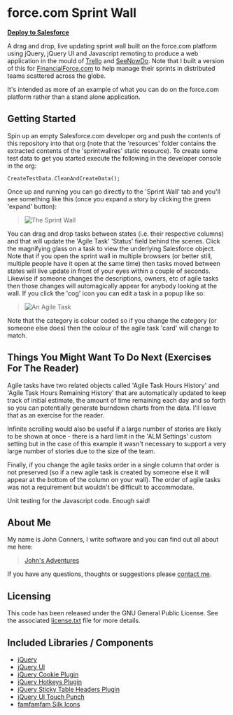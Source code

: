 # force.com Sprint Wall

**[Deploy to Salesforce](https://githubsfdeploy.herokuapp.com/app/githubdeploy/financialforcedev/ForceDotComSprintWall)**

A drag and drop, live updating sprint wall built on the force.com platform using jQuery, jQuery UI and Javascript remoting to produce a web application in the mould of [Trello](http://trello.com) and [SeeNowDo](http://www.seenowdo.com). Note that I built a version of this for [FinancialForce.com](http://www.financialforce.com) to help manage their sprints in distributed teams scattered across the globe.

It's intended as more of an example of what you can do on the force.com platform rather than a stand alone application.

## Getting Started

Spin up an empty Salesforce.com developer org and push the contents of this repository into that org (note that the 'resources' folder contains the extracted contents of the 'sprintwallres' static resource). To create some test data to get you started execute the following in the developer console in the org:

	CreateTestData.CleanAndCreateData();

Once up and running you can go directly to the 'Sprint Wall' tab and you'll see something like this (once you expand a story by clicking the green 'expand' button):

> ![The Sprint Wall](https://github.com/financialforcedev/ForceDotComSprintWall/raw/master/sprintwall.png)

You can drag and drop tasks between states (i.e. their respective columns) and that will update the 'Agile Task' 'Status' field behind the scenes. Click the magnifying glass on a task to view the underlying Salesforce object. Note that if you open the sprint wall in multiple browsers (or better still, multiple people have it open at the same time) then tasks moved between states will live update in front of your eyes within a couple of seconds. Likewise if someone changes the descriptions, owners, etc of agile tasks then those changes will automagically appear for anybody looking at the wall. If you click the 'cog' icon you can edit a task in a popup like so:

> ![An Agile Task](https://github.com/financialforcedev/ForceDotComSprintWall/raw/master/agiletaskedit.png)

Note that the category is colour coded so if you change the category (or someone else does) then the colour of the agile task 'card' will change to match.

## Things You Might Want To Do Next (Exercises For The Reader)

Agile tasks have two related objects called 'Agile Task Hours History' and 'Agile Task Hours Remaining History' that are automatically updated to keep track of initial estimate, the amount of time remaining each day and so forth so you can potentially generate burndown charts from the data. I'll leave that as an exercise for the reader.

Infinite scrolling would also be useful if a large number of stories are likely to be shown at once - there is a hard limit in the 'ALM Settings' custom setting but in the case of this example it wasn't necessary to support a very large number of stories due to the size of the team.

Finally, if you change the agile tasks order in a single column that order is not preserved (so if a new agile task is created by someone else it will appear at the bottom of the column on your wall). The order of agile tasks was not a requirement but wouldn't be difficult to accommodate.

Unit testing for the Javascript code. Enough said!

## About Me

My name is John Conners, I write software and you can find out all about me here:

> [John's Adventures](http://johnsadventures.com)

If you have any questions, thoughts or suggestions please [contact me](http://johnsadventures.com/contact/).

## Licensing

This code has been released under the GNU General Public License. See the associated [license.txt](https://github.com/financialforcedev/ForceDotComSprintWall/blob/master/license.txt) file for more details.

## Included Libraries / Components

 - [jQuery](http://jquery.com)
 - [jQuery UI](http://jqueryui.com)
 - [jQuery Cookie Plugin](https://github.com/carhartl/jquery-cookie)
 - [jQuery Hotkeys Plugin](http://github.com/tzuryby/hotkeys)
 - [jQuery Sticky Table Headers Plugin](https://github.com/jmosbech/StickyTableHeaders)
 - [jQuery UI Touch Punch](http://touchpunch.furf.com/)
 - [famfamfam Silk Icons](http://www.famfamfam.com/lab/icons/silk/)
